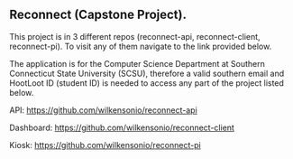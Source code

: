 ## Reconnect (Capstone Project). 

This project is in 3 different repos (reconnect-api, reconnect-client, reconnect-pi). 
To visit any of them navigate to the link provided below.

The application is for the Computer Science Department at Southern Connecticut State University (SCSU), therefore a valid southern email  and HootLoot ID (student ID) is needed to access any part of the project listed below. 

API: https://github.com/wilkensonio/reconnect-api

Dashboard: https://github.com/wilkensonio/reconnect-client

Kiosk: https://github.com/wilkensonio/reconnect-pi
